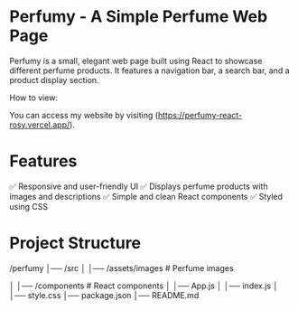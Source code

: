 # Perfumy - A Simple Perfume Web Page #
Perfumy is a small, elegant web page built using React to showcase different perfume products. It features a navigation bar, a search bar, and a product display section.

How to view:

You can access my website by visiting (https://perfumy-react-rosy.vercel.app/).

# Features #
✅ Responsive and user-friendly UI
✅ Displays perfume products with images and descriptions
✅ Simple and clean React components
✅ Styled using CSS

# Project Structure #
/perfumy
│── /src
│   │── /assets/images  # Perfume images

│   │── /components     # React components
│   │── App.js
│   │── index.js
│   │── style.css
│── package.json
│── README.md
